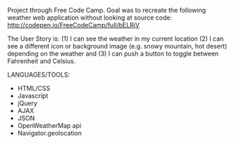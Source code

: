 Project through Free Code Camp. Goal was to recreate the following weather web application without looking at source code: http://codepen.io/FreeCodeCamp/full/bELRjV

The User Story is:  (1) I can see the weather in my current location (2) I can see a different icon or background image (e.g. snowy mountain, hot desert) depending on the weather and (3) I can push a button to toggle between Fahrenheit and Celsius.

LANGUAGES/TOOLS:
- HTML/CSS
- Javascript
- jQuery
- AJAX
- JSON
- OpenWeatherMap api
- Navigator.geolocation
